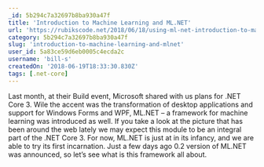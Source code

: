 ```yaml
---
_id: 5b294c7a32697b8ba930a47f
title: 'Introduction to Machine Learning and ML.NET'
url: 'https://rubikscode.net/2018/06/18/using-ml-net-introduction-to-machine-learning-and-ml-net/'
category: 5b294c7a32697b8ba930a47f
slug: 'introduction-to-machine-learning-and-mlnet'
user_id: 5a83ce59d6eb0005c4ecda2c
username: 'bill-s'
createdOn: '2018-06-19T18:33:30.830Z'
tags: [.net-core]
---
```


Last month, at their Build event, Microsoft shared with us plans for .NET Core 3. Wile the accent was the transformation of desktop applications and support for Windows Forms and WPF, ML.NET – a framework for machine learning was introduced as well. If you take a look at the picture that has been around the web lately we may expect this module to be an integral part of the .NET Core 3. For now, ML.NET is just at in its infancy, and we are able to try its first incarnation. Just a few days ago 0.2 version of ML.NET was announced, so let’s see what is this framework all about.
